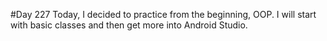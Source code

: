 #Day 227
Today, I decided to practice from the beginning, OOP. I will start with basic classes and then get more into Android Studio.
